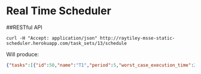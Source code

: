 # Real Time Scheduler

##RESTful API

```terminal
curl -H "Accept: application/json" http://raytiley-msse-static-scheduler.herokuapp.com/task_sets/13/schedule
```
Will produce:

```json
{"tasks":[{"id":50,"name":"T1","period":5,"worst_case_execution_time":2,"offset":0,"deadline":5,"task_set_id":13}],"task_set":{"id":13,"name":"Simple","schedule_ids":[50,50,0,0,0],"task_ids":[50]}}
```
